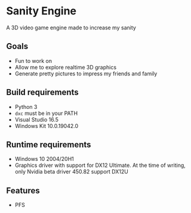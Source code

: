 # Sanity Engine

A 3D video game engine made to increase my sanity

## Goals

- Fun to work on
- Allow me to explore realtime 3D graphics
- Generate pretty pictures to impress my friends and family

## Build requirements

- Python 3
- `dxc` must be in your PATH
- Visual Studio 16.5
- Windows Kit 10.0.19042.0

## Runtime requirements

- Windows 10 2004/20H1
- Graphics driver with support for DX12 Ultimate. At the time of writing, only Nvidia beta driver 450.82 support DX12U

## Features

- PFS
